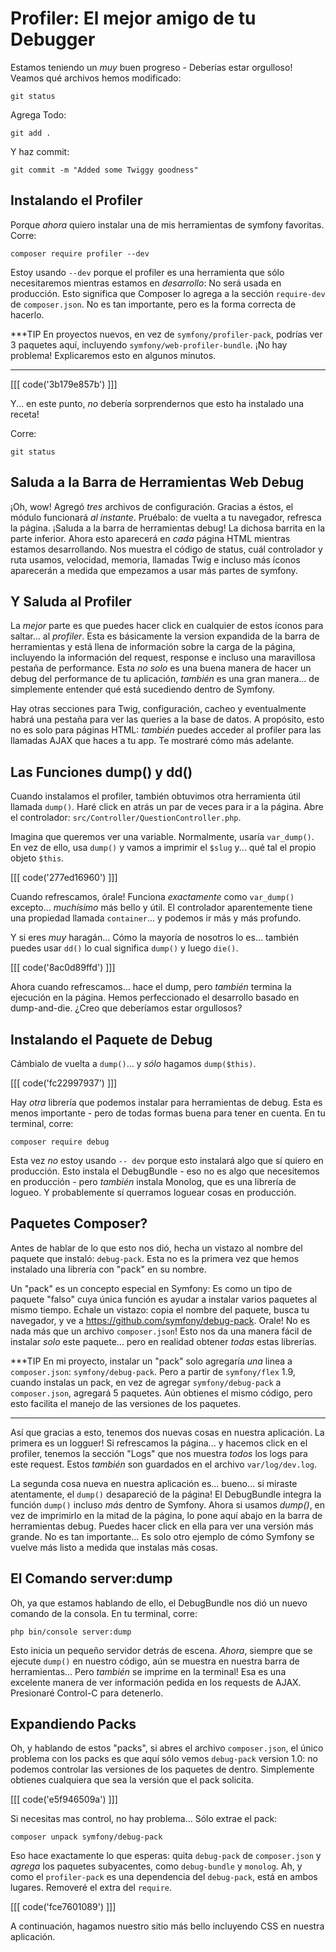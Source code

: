 # Profiler: El mejor amigo de tu Debugger

Estamos teniendo un *muy* buen progreso - Deberías estar orgulloso! Veamos qué
archivos hemos modificado:

```terminal-silent
git status
```

Agrega Todo:

```terminal-silent
git add .
```

Y haz commit:

```terminal-silent
git commit -m "Added some Twiggy goodness"
```

## Instalando el Profiler

Porque *ahora* quiero instalar una de mis herramientas de symfony
favoritas. Corre:

```terminal
composer require profiler --dev
```

Estoy usando `--dev` porque el profiler es una herramienta que sólo necesitaremos
mientras estamos en *desarrollo*: No será usada en producción. Esto significa que
Composer lo agrega a la sección `require-dev` de `composer.json`. No es tan
importante, pero es la forma correcta de hacerlo.

***TIP
En proyectos nuevos, en vez de `symfony/profiler-pack`, podrías ver 3 paquetes aquí,
incluyendo `symfony/web-profiler-bundle`. ¡No hay problema! Explicaremos esto
en algunos minutos.
***

[[[ code('3b179e857b') ]]]

Y... en este punto, *no* debería sorprendernos que esto ha instalado una receta!

Corre:

```terminal
git status
```

## Saluda a la Barra de Herramientas Web Debug

¡Oh, wow! Agregó *tres* archivos de configuración. Gracias a éstos, el módulo
funcionará *al instante*. Pruébalo: de vuelta a tu navegador, refresca la página.
¡Saluda a la barra de herramientas debug! La dichosa barrita en la parte inferior.
Ahora esto aparecerá en *cada* página HTML mientras estamos desarrollando.
Nos muestra el código de status, cuál controlador y ruta usamos, velocidad,
memoria, llamadas Twig e incluso más íconos aparecerán a medida que empezamos a
usar más partes de symfony.

## Y Saluda al Profiler

La *mejor* parte es que puedes hacer click en cualquier de estos íconos para
saltar... al *profiler*. Esta es básicamente la version expandida de la barra de
herramientas y está llena de información sobre la carga de la página, incluyendo
la información del request, response e incluso una maravillosa pestaña de
performance. Esta *no solo* es una buena manera de hacer un debug del performance
de tu aplicación, *también* es una gran manera... de simplemente entender qué está
sucediendo dentro de Symfony. 

Hay otras secciones para Twig, configuración, cacheo y eventualmente habrá una
pestaña para ver las queries a la base de datos. A propósito, esto no es solo para
páginas HTML: *también* puedes acceder al profiler para las llamadas AJAX que
haces a tu app. Te mostraré cómo más adelante.

## Las Funciones dump() y dd()

Cuando instalamos el profiler, también obtuvimos otra herramienta útil llamada
`dump()`. Haré click en atrás un par de veces para ir a la página. Abre el
controlador: `src/Controller/QuestionController.php`.

Imagina que queremos ver una variable. Normalmente, usaría `var_dump()`. En vez
de ello, usa `dump()` y vamos a imprimir el `$slug` y... qué tal el propio
objeto `$this`.

[[[ code('277ed16960') ]]]

Cuando refrescamos, órale! Funciona *exactamente* como `var_dump()` excepto...
*muchísimo* más bello y útil. El controlador aparentemente tiene una propiedad
llamada `container`... y podemos ir más y más profundo.

Y si eres *muy* haragán... Cómo la mayoría de nosotros lo es... también puedes
usar `dd()` lo cual significa `dump()` y luego `die()`.

[[[ code('8ac0d89ffd') ]]]

Ahora cuando refrescamos... hace el dump, pero *también* termina la ejecución en
la página. Hemos perfeccionado el desarrollo basado en dump-and-die. ¿Creo que
deberíamos estar orgullosos?

## Instalando el Paquete de Debug

Cámbialo de vuelta a `dump()`... y *sólo* hagamos `dump($this)`.

[[[ code('fc22997937') ]]]

Hay *otra* librería que podemos instalar para herramientas de debug. Esta es
menos importante - pero de todas formas buena para tener en cuenta. En tu terminal,
corre:

```terminal
composer require debug
```

Esta vez *no* estoy usando `-- dev` porque esto instalará algo que sí quiero en
producción. Esto instala el DebugBundle - eso no es algo que necesitemos en
producción - pero *también* instala Monolog, que es una librería de logueo.
Y probablemente sí querramos loguear cosas en producción.

## Paquetes Composer?

Antes de hablar de lo que esto nos dió, hecha un vistazo al nombre del paquete
que instaló: `debug-pack`. Esta no es la primera vez que hemos instalado
una librería con "pack" en su nombre.

Un "pack" es un concepto especial en Symfony: Es como un tipo de paquete "falso"
cuya única función es ayudar a instalar varios paquetes al mismo tiempo. Echale
un vistazo: copia el nombre del paquete, busca tu navegador, y ve a
https://github.com/symfony/debug-pack. Orale! No es nada más que un archivo
`composer.json`! Esto nos da una manera fácil de instalar *solo* este paquete...
pero en realidad obtener *todas* estas librerías.

***TIP
En mi proyecto, instalar un "pack" solo agregaría *una* linea a `composer.json`:
`symfony/debug-pack`. Pero a partir de `symfony/flex` 1.9, cuando instalas un
pack, en vez de agregar `symfony/debug-pack` a `composer.json`, agregará 5
paquetes. Aún obtienes el mismo código, pero esto facilita el manejo de las
versiones de los paquetes.
***

Así que gracias a esto, tenemos dos nuevas cosas en nuestra aplicación. La
primera es un logguer! Si refrescamos la página... y hacemos click en el profiler,
tenemos la sección "Logs" que nos muestra *todos* los logs para este request.
Estos *también* son guardados en el archivo `var/log/dev.log`.

La segunda cosa nueva en nuestra aplicación es... bueno... si miraste atentamente,
el `dump()` desapareció de la página! El DebugBundle integra la función `dump()`
incluso *más* dentro de Symfony. Ahora si usamos *dump()*, en vez de imprimirlo en
la mitad de la página, lo pone aquí abajo en la barra de herramientas debug.
Puedes hacer click en ella para ver una versión más grande. No es tan importante...
Es solo otro ejemplo de cómo Symfony se vuelve más listo a medida que instalas más
cosas.

## El Comando server:dump

Oh, ya que estamos hablando de ello, el DebugBundle nos dió un nuevo
comando de la consola. En tu terminal, corre:

```terminal
php bin/console server:dump
```

Esto inicia un pequeño servidor detrás de escena. *Ahora*, siempre que se ejecute
`dump()` en nuestro código, aún se muestra en nuestra barra de herramientas...
Pero *también* se imprime en la terminal! Esa es una excelente manera de ver
información pedida en los requests de AJAX. Presionaré Control-C para detenerlo.

## Expandiendo Packs

Oh, y hablando de estos "packs", si abres el archivo `composer.json`, el único
problema con los packs es que aquí sólo vemos `debug-pack` version 1.0:
no podemos controlar las versiones de los paquetes de dentro. Simplemente obtienes
cualquiera que sea la versión que el pack solicita.

[[[ code('e5f946509a') ]]]

Si necesitas mas control, no hay problema... Sólo extrae el pack:

```terminal
composer unpack symfony/debug-pack
```

Eso hace exactamente lo que esperas: quita `debug-pack` de `composer.json` y
*agrega* los paquetes subyacentes, como `debug-bundle` y `monolog`. Ah,
y como el `profiler-pack` es una dependencia del `debug-pack`, está en ambos
lugares. Removeré el extra del `require`.

[[[ code('fce7601089') ]]]

A continuación, hagamos nuestro sitio más bello incluyendo CSS en nuestra
aplicación.
